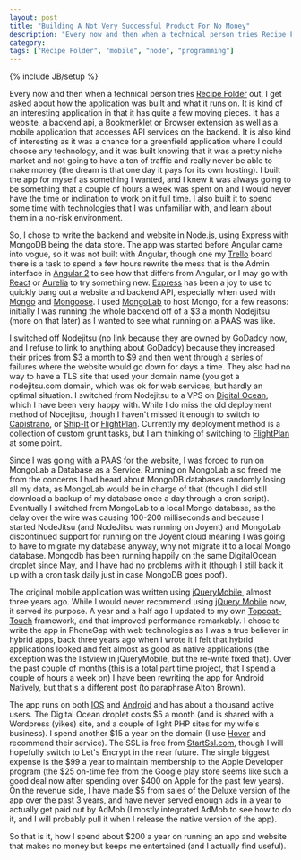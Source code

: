 ```yaml
---
layout: post
title: "Building A Not Very Successful Product For No Money"
description: "Every now and then when a technical person tries Recipe Folder out, I get asked about how the application was built and what it runs on."
category: 
tags: ["Recipe Folder", "mobile", "node", "programming"]
---
```

{% include JB/setup %}

Every now and then when a technical person tries [Recipe Folder](https://recipe-folder.com) out, I get asked about how the application was built and what it runs on.  It is kind of an interesting application in that it has quite a few moving pieces.  It has a website, a backend api, a Bookmerklet or Browser extension as well as a mobile application that accesses API services on the backend.  It is also kind of interesting as it was a chance for a greenfield application where I could choose any technology, and it was built knowing that it was a pretty niche market and not going to have a ton of traffic and really never be able to make money (the dream is that one day it pays for its own hosting).  I built the app for myself as something I wanted, and I knew it was always going to be something that a couple of hours a week was spent on and I would never have the time or inclination to work on it full time.  I also built it to spend some time with technologies that I was unfamiliar with, and learn about them in a no-risk environment.

So, I chose to write the backend and website in Node.js, using Express with MongoDB being the data store.  The app was started before Angular came into vogue, so it was not built with Angular, though one my [Trello](https://trello.com) board there is a task to spend a few hours rewrite the mess that is the Admin interface in [Angular 2](https://angular.io/) to see how that differs from Angular, or I may go with [React](http://facebook.github.io/react/) or [Aurelia](http://aurelia.io/) to try something new.  [Express](http://expressjs.com/) has been a joy to use to quickly bang out a website and backend API, especially when used with [Mongo](http://www.mongodb.org/) and [Mongoose](http://mongoosejs.com/).   I used [MongoLab](http://www.mongodb.org/) to host Mongo, for a few reasons: initially I was running the whole backend off of a $3 a month Nodejitsu (more on that later) as I wanted to see what running on a PAAS was like.  
 
 I switched off Nodejitsu (no link because they are owned by GoDaddy now, and I refuse to link to anything about GoDaddy) because they increased their prices from $3 a month to $9 and then went through a series of failures where the website would go down for days a time.  They also had no way to have a TLS site that used your domain name (you got a nodejitsu.com domain, which was ok for web services, but hardly an optimal situation.  I switched from Nodejitsu to a VPS on [Digital Ocean](https://www.digitalocean.com/), which I have been very happy with.  While I do miss the old deployment method of Nodejitsu, though I haven't missed it enough to switch to [Capistrano](http://capistranorb.com/), or [Ship-It](https://github.com/shipitjs/grunt-shipit) or [FlightPlan](https://github.com/pstadler/flightplan).  Currently my deployment method is a collection of custom grunt tasks, but I am thinking of switching to [FlightPlan](https://github.com/pstadler/flightplan) at some point.
 
 Since I was going with a PAAS for the website, I was forced to run on MongoLab a Database as a Service.  Running on MongoLab also freed me from the concerns I had heard about MongoDB databases randomly losing all my data, as MongoLab would be in charge of that (though I did still download a backup of my database once a day through a cron script).  Eventually I switched from MongoLab to a local Mongo database, as the delay over the wire was causing 100-200 milliseconds and because I started NodeJitsu (and NodeJitsu was running on Joyent) and MongoLab discontinued support for running on the Joyent cloud meaning I was going to have to migrate my database anyway, why not migrate it to a local Mongo database.  Mongodb has been running happily on the same DigitalOcean droplet since May, and I have had no problems with it (though I still back it up with a cron task daily just in case MongoDB goes poof).      
 
 The original mobile application was written using [jQueryMobile](https://jquerymobile.com/), almost three years ago.  While I would never recommend using [jQuery Mobile](http://www.agingcoder.com/programming/2014/04/26/mobile-frameworks-jquery-mobile/) now, it served its purpose.  A year and a half ago I updated to my own [Topcoat-Touch](http://www.agingcoder.com/topcoat-touch/) framework,
 and that improved performance remarkably.  I chose to write the app in PhoneGap with web technologies as I was a true believer in hybrid apps, back three years ago when I wrote it I felt that hybrid applications looked and felt almost as good as native applications (the exception was the listview in jQueryMobile, but the re-write fixed that).  Over the past couple of months (this is a total part time project, that I spend a couple of hours a week on) I have been rewriting the app for Android Natively, but that's a different post (to paraphrase Alton Brown).   
 
 The app runs on both [IOS](https://itunes.apple.com/ca/app/recipe-folder/id796838333?mt=8) and [Android](https://play.google.com/store/apps/details?id=com.recipefolder.app)
 and has about a thousand active users.  The Digital Ocean droplet costs $5 a month (and is shared with a Wordpress (yikes) site, and a couple of light PHP sites for my wife's business).  I spend another $15 a year on the domain (I use [Hover](https://hover.com/Xa23zigq) and recommend their service).   The SSL is free from [StartSsl.com](https://www.startssl.com/), though I will hopefully switch to Let's Encrypt in the near future.   The single biggest expense is the $99 a year to maintain membership to the Apple Developer program (the $25 on-time fee from the Google play store seems like such a good deal now after spending over $400 on Apple for the past few years).   On the revenue side, I have made $5 from sales of the Deluxe version of the app over the past 3 years, and have never served enough ads in a year to actually get paid out by AdMob (I mostly integrated AdMob to see how to do it, and I will probably pull it when I release the native version of the app).
 
 So that is it, how I spend about $200 a year on running an app and website that makes no money but keeps me entertained (and I actually find useful).
 
 
 
